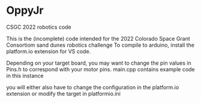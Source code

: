 # OppyJr
CSGC 2022 robotics code

This is the (incomplete) code intended for the 2022 Colorado Space Grant Consortiom sand dunes robotics challenge
To compile to arduino, install the platform.io extension for VS code.

Depending on your target board, you may want to change the pin values in Pins.h to correspond with your motor pins. main.cpp contains example code
in this instance

you will either also have to change the configuration in the platform.io extension or modify the target in platformio.ini
